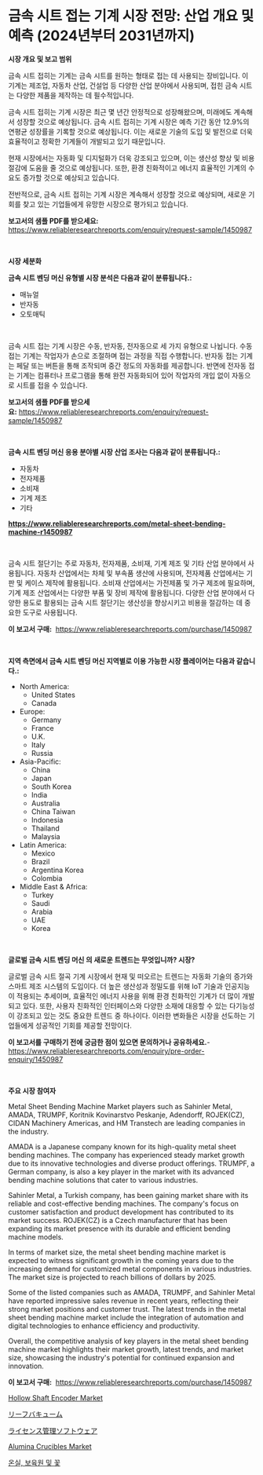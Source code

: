 <p><h1>금속 시트 접는 기계 시장 전망: 산업 개요 및 예측 (2024년부터 2031년까지)</h1></p><p><strong>시장 개요 및 보고 범위</strong></p>
<p><p>금속 시트 접히는 기계는 금속 시트를 원하는 형태로 접는 데 사용되는 장비입니다. 이 기계는 제조업, 자동차 산업, 건설업 등 다양한 산업 분야에서 사용되며, 접힌 금속 시트는 다양한 제품을 제작하는 데 필수적입니다.</p><p>금속 시트 접히는 기계 시장은 최근 몇 년간 안정적으로 성장해왔으며, 미래에도 계속해서 성장할 것으로 예상됩니다. 금속 시트 접히는 기계 시장은 예측 기간 동안 12.9%의 연평균 성장률을 기록할 것으로 예상됩니다. 이는 새로운 기술의 도입 및 발전으로 더욱 효율적이고 정확한 기계들이 개발되고 있기 때문입니다.</p><p>현재 시장에서는 자동화 및 디지털화가 더욱 강조되고 있으며, 이는 생산성 향상 및 비용 절감에 도움을 줄 것으로 예상됩니다. 또한, 환경 친화적이고 에너지 효율적인 기계의 수요도 증가할 것으로 예상되고 있습니다.</p><p>전반적으로, 금속 시트 접히는 기계 시장은 계속해서 성장할 것으로 예상되며, 새로운 기회를 찾고 있는 기업들에게 유망한 시장으로 평가되고 있습니다.</p></p>
<p><strong>보고서의 샘플 PDF를 받으세요:</strong> <a href="https://www.reliableresearchreports.com/enquiry/request-sample/1450987">https://www.reliableresearchreports.com/enquiry/request-sample/1450987</a></p>
<p>&nbsp;</p>
<p><strong>시장 세분화</strong></p>
<p><strong>금속 시트 벤딩 머신 유형별 시장 분석은 다음과 같이 분류됩니다.:</strong></p>
<p><ul><li>매뉴얼</li><li>반자동</li><li>오토매틱</li></ul></p>
<p>&nbsp;</p>
<p><p>금속 시트 접는 기계 시장은 수동, 반자동, 전자동으로 세 가지 유형으로 나뉩니다. 수동 접는 기계는 작업자가 손으로 조절하며 접는 과정을 직접 수행합니다. 반자동 접는 기계는 페달 또는 버튼을 통해 조작되며 중간 정도의 자동화를 제공합니다. 반면에 전자동 접는 기계는 컴퓨터나 프로그램을 통해 완전 자동화되어 있어 작업자의 개입 없이 자동으로 시트를 접을 수 있습니다.</p></p>
<p><strong>보고서의 샘플 PDF를 받으세요:</strong>&nbsp;<a href="https://www.reliableresearchreports.com/enquiry/request-sample/1450987">https://www.reliableresearchreports.com/enquiry/request-sample/1450987</a></p>
<p>&nbsp;</p>
<p><strong> 금속 시트 벤딩 머신 응용 분야별 시장 산업 조사는 다음과 같이 분류됩니다.:</strong></p>
<p><ul><li>자동차</li><li>전자제품</li><li>소비재</li><li>기계 제조</li><li>기타</li></ul></p>
<p><strong><a href="https://www.reliableresearchreports.com/metal-sheet-bending-machine-r1450987">https://www.reliableresearchreports.com/metal-sheet-bending-machine-r1450987</a></strong></p>
<p>&nbsp;</p>
<p><p>금속 시트 절단기는 주로 자동차, 전자제품, 소비재, 기계 제조 및 기타 산업 분야에서 사용됩니다. 자동차 산업에서는 차체 및 부속품 생산에 사용되며, 전자제품 산업에서는 기판 및 케이스 제작에 활용됩니다. 소비재 산업에서는 가전제품 및 가구 제조에 필요하며, 기계 제조 산업에서는 다양한 부품 및 장비 제작에 활용됩니다. 다양한 산업 분야에서 다양한 용도로 활용되는 금속 시트 절단기는 생산성을 향상시키고 비용을 절감하는 데 중요한 도구로 사용됩니다.</p></p>
<p><strong>이 보고서 구매:</strong>&nbsp; <a href="https://www.reliableresearchreports.com/purchase/1450987">https://www.reliableresearchreports.com/purchase/1450987</a></p>
<p>&nbsp;</p>
<p><strong>지역 측면에서 금속 시트 벤딩 머신 지역별로 이용 가능한 시장 플레이어는 다음과 같습니다.:</strong></p>
<p><ul>
    <li>
        North America:
        <ul>
            <li>United States</li>
            <li>Canada</li>
        </ul>
    </li>
    <li>
        Europe:
        <ul>
            <li>Germany</li>
            <li>France</li>
            <li>U.K.</li>
            <li>Italy</li>
            <li>Russia</li>
        </ul>
    </li>
    <li>
        Asia-Pacific:
        <ul>
            <li>China</li>
            <li>Japan</li>
            <li>South Korea</li>
            <li>India</li>
            <li>Australia</li>
            <li>China Taiwan</li>
            <li>Indonesia</li>
            <li>Thailand</li>
            <li>Malaysia</li>
        </ul>
    </li>
    <li>
        Latin America:
        <ul>
            <li>Mexico</li>
            <li>Brazil</li>
            <li>Argentina Korea</li>
            <li>Colombia</li>
        </ul>
    </li>
    <li>
        Middle East & Africa:
        <ul>
            <li>Turkey</li>
            <li>Saudi</li>
            <li>Arabia</li>
            <li>UAE</li>
            <li>Korea</li>
        </ul>
    </li>
    </ul></p>
<p>&nbsp;</p>
<p><strong>글로벌 금속 시트 벤딩 머신 의 새로운 트렌드는 무엇입니까? 시장?</strong></p>
<p><p>글로벌 금속 시트 절곡 기계 시장에서 현재 및 떠오르는 트렌드는 자동화 기술의 증가와 스마트 제조 시스템의 도입이다. 더 높은 생산성과 정밀도를 위해 IoT 기술과 인공지능이 적용되는 추세이며, 효율적인 에너지 사용을 위해 환경 친화적인 기계가 더 많이 개발되고 있다. 또한, 사용자 친화적인 인터페이스와 다양한 소재에 대응할 수 있는 다기능성이 강조되고 있는 것도 중요한 트렌드 중 하나이다. 이러한 변화들은 시장을 선도하는 기업들에게 성공적인 기회를 제공할 전망이다.</p></p>
<p><strong>이 보고서를 구매하기 전에 궁금한 점이 있으면 문의하거나 공유하세요.</strong>- <a href="https://www.reliableresearchreports.com/enquiry/pre-order-enquiry/1450987">https://www.reliableresearchreports.com/enquiry/pre-order-enquiry/1450987</a></p>
<p>&nbsp;</p>
<p><strong>주요 시장 참여자</strong></p>
<p><p>Metal Sheet Bending Machine Market players such as Sahinler Metal, AMADA, TRUMPF, Koritnik Kovinarstvo Peskanje, Adendorff, ROJEK(CZ), CIDAN Machinery Americas, and HM Transtech are leading companies in the industry.</p><p>AMADA is a Japanese company known for its high-quality metal sheet bending machines. The company has experienced steady market growth due to its innovative technologies and diverse product offerings. TRUMPF, a German company, is also a key player in the market with its advanced bending machine solutions that cater to various industries.</p><p>Sahinler Metal, a Turkish company, has been gaining market share with its reliable and cost-effective bending machines. The company's focus on customer satisfaction and product development has contributed to its market success. ROJEK(CZ) is a Czech manufacturer that has been expanding its market presence with its durable and efficient bending machine models.</p><p>In terms of market size, the metal sheet bending machine market is expected to witness significant growth in the coming years due to the increasing demand for customized metal components in various industries. The market size is projected to reach billions of dollars by 2025.</p><p>Some of the listed companies such as AMADA, TRUMPF, and Sahinler Metal have reported impressive sales revenue in recent years, reflecting their strong market positions and customer trust. The latest trends in the metal sheet bending machine market include the integration of automation and digital technologies to enhance efficiency and productivity.</p><p>Overall, the competitive analysis of key players in the metal sheet bending machine market highlights their market growth, latest trends, and market size, showcasing the industry's potential for continued expansion and innovation.</p></p>
<p><strong>이 보고서 구매:</strong>&nbsp;&nbsp;<a href="https://www.reliableresearchreports.com/purchase/1450987">https://www.reliableresearchreports.com/purchase/1450987</a></p>
<p><p><a href="https://github.com/globismark/Market-Research-Report-List-2/blob/main/hollow-shaft-encoder-market.md">Hollow Shaft Encoder Market</a></p><p><a href="https://github.com/MosesSpinka1914/Market-Research-Report-List-1/blob/main/682111922546.md">リーフバキューム</a></p><p><a href="https://medium.com/@drewosciski565654/2024%E5%B9%B4%E3%81%8B%E3%82%892031%E5%B9%B4%E3%81%BE%E3%81%A7%E3%81%AE%E6%9C%9F%E9%96%93%E3%81%AB%E4%BA%88%E6%B8%AC%E3%81%95%E3%82%8C%E3%82%8B%E3%83%A9%E3%82%A4%E3%82%BB%E3%83%B3%E3%82%B9%E7%AE%A1%E7%90%86%E3%82%BD%E3%83%95%E3%83%88%E3%82%A6%E3%82%A7%E3%82%A2%E5%B8%82%E5%A0%B4%E5%88%86%E6%9E%90%E3%81%A8%E4%BA%88%E6%B8%AC-003da00699f3">ライセンス管理ソフトウェア</a></p><p><a href="https://issuu.com/reportprime-2/docs/alumina-crucibles-market-size-2030.pptx">Alumina Crucibles Market</a></p><p><a href="https://medium.com/@daveblock56/%EC%98%A8%EC%8B%A4-%EC%98%81%EC%96%91%EC%86%8C-%EA%B3%B5%EC%9E%A5-%EB%B0%8F-%EA%BD%83-%EC%8B%9C%EC%9E%A5-2031%EB%85%84%EA%B9%8C%EC%A7%80%EC%9D%98-%ED%8A%B8%EB%A0%8C%EB%93%9C-%EC%98%88%EC%B8%A1-%EB%B0%8F-%EA%B2%BD%EC%9F%81-%EB%B6%84%EC%84%9D-6418fff262d8">온실, 보육원 및 꽃</a></p></p>
